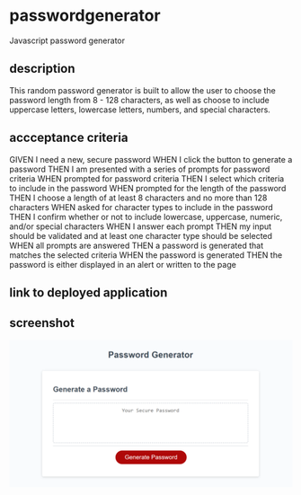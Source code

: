 # passwordgenerator
Javascript password generator 

## description
This random password generator is built to allow the user to choose the password length from 8 - 128 characters, as well as choose to include uppercase letters, lowercase letters, numbers, and special characters. 

## accceptance criteria
GIVEN I need a new, secure password
WHEN I click the button to generate a password
THEN I am presented with a series of prompts for password criteria
WHEN prompted for password criteria
THEN I select which criteria to include in the password
WHEN prompted for the length of the password
THEN I choose a length of at least 8 characters and no more than 128 characters
WHEN asked for character types to include in the password
THEN I confirm whether or not to include lowercase, uppercase, numeric, and/or special characters
WHEN I answer each prompt
THEN my input should be validated and at least one character type should be selected
WHEN all prompts are answered
THEN a password is generated that matches the selected criteria
WHEN the password is generated
THEN the password is either displayed in an alert or written to the page

## link to deployed application

## screenshot 
![Alt text](Assets/kat.passwordgenerator.png)